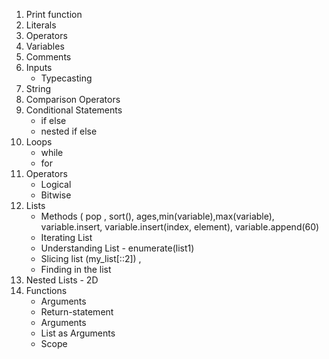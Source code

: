 1. Print function
2. Literals
3. Operators
4. Variables
5. Comments
6. Inputs
    - Typecasting
7. String
8. Comparison Operators
9. Conditional Statements
    - if else
    - nested if else
10. Loops
    - while
    - for
11. Operators
    - Logical
    - Bitwise
12. Lists
    - Methods ( pop , sort(), ages,min(variable),max(variable), variable.insert, variable.insert(index, element), variable.append(60)
    - Iterating List
    - Understanding List - enumerate(list1)
    - Slicing list
       (my_list[::2]) ,
    - Finding in the list
13. Nested Lists - 2D
14. Functions
     - Arguments
     - Return-statement
     - Arguments
     - List as Arguments
     - Scope
